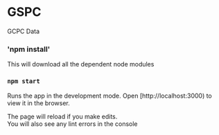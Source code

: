 # GSPC
GCPC Data


### 'npm install'

This will download all the dependent node modules

### `npm start`

Runs the app in the development mode.
Open [http://localhost:3000) to view it in the browser.

The page will reload if you make edits.\
You will also see any lint errors in the console
